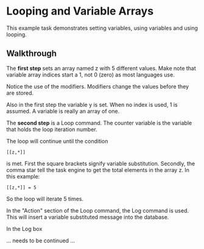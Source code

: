 Looping and Variable Arrays
=============

This example task demonstrates setting variables, using variables and using looping. 

Walkthrough
-----------

The **first step** sets an array named z with 5 different values. Make note that variable array indices start a 1, not 0 (zero) as most languages use.

Notice the use of the modifiers. Modifiers change the values before they are stored. 

Also in the first step the variable y is set. When no index is used, 1 is assumed. A variable is really an array of one. 


The **second step** is a Loop command. The counter variable is the variable that holds the loop iteration number. 

The loop will continue until the condition 

    [[z,*]]

 is met. First the square brackets signify variable substitution. Secondly, the comma star tell the task engine to get the total elements in the array z. In this example:

    [[z,*]] = 5

So the loop will iterate 5 times.  

In the "Action" section of the Loop command, the Log command is used. This will insert a variable substituted message into the database. 

In the Log box

... needs to be continued ...
